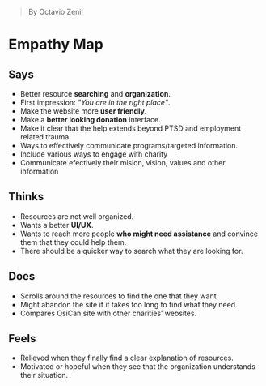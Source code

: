 > By Octavio Zenil
# Empathy Map

## Says
* Better resource **searching** and **organization**.
* First impression: _"You are in the right place"_.
* Make the website more **user friendly**.
* Make a **better looking donation** interface.
* Make it clear that the help extends beyond PTSD and employment related trauma.
* Ways to effectively communicate programs/targeted information.
* Include various ways to engage with charity
* Communicate efectively their mision, vision, values and other information


## Thinks
* Resources are not well organized.
* Wants a better **UI/UX**.
* Wants to reach more people **who might need assistance** and convince them that they could help them. 
* There should be a quicker way to search what they are looking for.

## Does
* Scrolls around the resources to find the one that they want
* Might abandon the site if it takes too long to find what they need.
* Compares OsiCan site with other charities’ websites.

## Feels
* Relieved when they finally find a clear explanation of resources.
* Motivated or hopeful when they see that the organization understands their situation.


